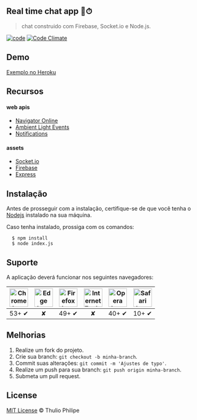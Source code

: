 ## Real time chat app 📱⏱
> chat construido com Firebase, Socket.io e Node.js.

[![code](https://img.shields.io/badge/code-4.2.0-red.svg)](https://github.com/thulioph/chat-app) [![Code Climate](https://codeclimate.com/github/thulioph/chat-app/badges/gpa.svg)](https://codeclimate.com/github/thulioph/chat-app)


## Demo

[Exemplo no Heroku](https://goo.gl/5j2V5m)


## Recursos

#### web apis
- [Navigator Online](https://developer.mozilla.org/en-US/docs/Web/API/NavigatorOnLine)
- [Ambient Light Events](https://developer.mozilla.org/en-US/docs/Web/API/Ambient_Light_Events)
- [Notifications](https://developer.mozilla.org/en-US/docs/Web/API/Notification)

#### assets
- [Socket.io](http://socket.io/)
- [Firebase](https://firebase.google.com/)
- [Express](http://expressjs.com/)


## Instalação

Antes de prosseguir com a instalação, certifique-se de que você tenha o [Nodejs](https://nodejs.org/en/download/) instalado na sua máquina.

Caso tenha instalado, prossiga com os comandos:

```shell
  $ npm install
  $ node index.js
```


## Suporte

A aplicação deverá funcionar nos seguintes navegadores:

| <img src="https://clipboardjs.com/assets/images/chrome.png" width="48px" height="48px" alt="Chrome logo"> | <img src="https://clipboardjs.com/assets/images/edge.png" width="48px" height="48px" alt="Edge logo"> | <img src="https://clipboardjs.com/assets/images/firefox.png" width="48px" height="48px" alt="Firefox logo"> | <img src="https://clipboardjs.com/assets/images/ie.png" width="48px" height="48px" alt="Internet Explorer logo"> | <img src="https://clipboardjs.com/assets/images/opera.png" width="48px" height="48px" alt="Opera logo"> | <img src="https://clipboardjs.com/assets/images/safari.png" width="48px" height="48px" alt="Safari logo"> |
|:---:|:---:|:---:|:---:|:---:|:---:|
| 53+ ✔ | ✘ | 49+ ✔ | ✘ | 40+ ✔ | 10+ ✔ |


## Melhorias

1. Realize um fork do projeto.
2. Crie sua branch: `git checkout -b minha-branch`.
3. Commit suas alterações: `git commit -m 'Ajustes de typo'`.
4. Realize um push para sua branch: `git push origin minha-branch`.
5. Submeta um pull request.


## License

[MIT License](./LICENSE) © Thulio Philipe
